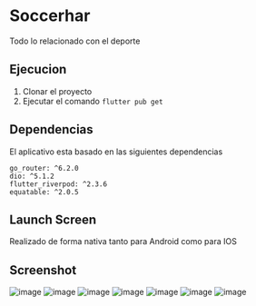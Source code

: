 # Soccerhar

Todo lo relacionado con el deporte

## Ejecucion

1. Clonar el proyecto
2. Ejecutar el comando ```flutter pub get```

## Dependencias

El aplicativo esta basado en las siguientes dependencias

```
go_router: ^6.2.0
dio: ^5.1.2
flutter_riverpod: ^2.3.6
equatable: ^2.0.5
```
## Launch Screen
Realizado de forma nativa tanto para Android como para IOS 

## Screenshot
![image](./screenshot/1.png)
![image](./screenshot/2.png)
![image](./screenshot/3.png)
![image](./screenshot/4.png)
![image](./screenshot/5.png)
![image](./screenshot/6.png)
![image](./screenshot/7.png)
